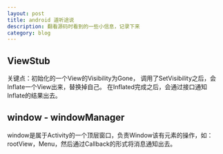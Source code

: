 ```yaml
---
layout: post
title: android 道听途说
description: 翻看源码时看到的一些小信息，记录下来
category: blog
---
```



## ViewStub

关键点：初始化的一个View的Visibility为Gone，
调用了SetVisibility之后，会Inflate一个View出来，替换掉自己。
在Inflated完成之后，会通过接口通知Inflate的结果出去。

## window - windowManager
window是属于Activity的一个顶层窗口，负责Window该有元素的操作，如：rootView，Menu，然后通过Callback的形式将消息通知出去。
